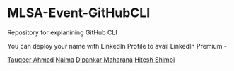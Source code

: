 # MLSA-Event-GitHubCLI
Repository for explanining GitHub CLI 


You can deploy your name with LinkedIn Profile to avail LinkedIn Premium - 

[Tauqeer Ahmad](https://www.linkedin.com/in/tauqeerahmad5201/) 
[Naima](https://github.com/NaimaAhmad0911)
[Dipankar Maharana](https://github.com/dipankarmaharana)
[Hitesh Shimpi](https://www.linkedin.com/in/hitesh-shimpi-726811161)

